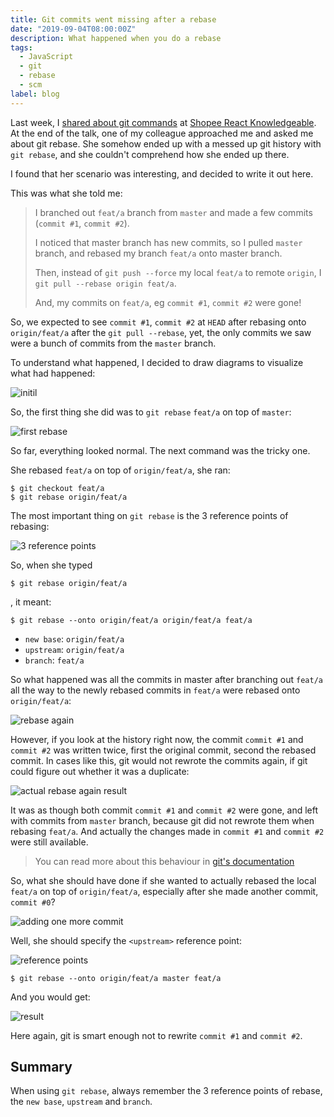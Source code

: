 ```yaml
---
title: Git commits went missing after a rebase
date: "2019-09-04T08:00:00Z"
description: What happened when you do a rebase
tags:
  - JavaScript
  - git
  - rebase
  - scm
label: blog
---
```


Last week, I [shared about git commands](/git-gudder/) at [Shopee React Knowledgeable](https://github.com/Shopee/shopee-react-knowledgeable). At the end of the talk, one of my colleague approached me and asked me about git rebase. She somehow ended up with a messed up git history with `git rebase`, and she couldn't comprehend how she ended up there.

I found that her scenario was interesting, and decided to write it out here.

This was what she told me:

> I branched out `feat/a` branch from `master` and made a few commits (`commit #1`, `commit #2`).
>
> I noticed that master branch has new commits, so I pulled `master` branch, and rebased my branch `feat/a` onto master branch.
>
> Then, instead of `git push --force` my local `feat/a` to remote `origin`, I `git pull --rebase origin feat/a`.
>
> And, my commits on `feat/a`, eg `commit #1`, `commit #2` were gone!
>

So, we expected to see `commit #1`, `commit #2` at `HEAD` after rebasing onto `origin/feat/a` after the `git pull --rebase`, yet, the only commits we saw were a bunch of commits from the `master` branch.

To understand what happened, I decided to draw diagrams to visualize what had happened:

![initil](./images/initial.png 'Before rebasing')

So, the first thing she did was to `git rebase` `feat/a` on top of `master`:

![first rebase](./images/rebase-1.png 'Rebase feat/a on top of `master`')

So far, everything looked normal. The next command was the tricky one.

She rebased `feat/a` on top of `origin/feat/a`, she ran:

```
$ git checkout feat/a
$ git rebase origin/feat/a
```

The most important thing on `git rebase` is the 3 reference points of rebasing:

![3 reference points](./images/rebase-2.png 'The 3 reference points')

So, when she typed 

```
$ git rebase origin/feat/a
```

, it meant:

```
$ git rebase --onto origin/feat/a origin/feat/a feat/a
```

- `new base`: `origin/feat/a`
- `upstream`: `origin/feat/a`
- `branch`: `feat/a`


So what happened was all the commits in master after branching out `feat/a` all the way to the newly rebased commits in `feat/a` were rebased onto `origin/feat/a`:

![rebase again](./images/rebase-4.png)

However, if you look at the history right now, the commit `commit #1` and `commit #2` was written twice, first the original commit, second the rebased commit. In cases like this, git would not rewrote the commits again, if git could figure out whether it was a duplicate:

![actual rebase again result](./images/rebase-5.png)

It was as though both commit `commit #1` and `commit #2` were gone, and left with commits from `master` branch, because git did not rewrote them when rebasing `feat/a`. And actually the changes made in `commit #1` and `commit #2` were still available.

> You can read more about this behaviour in [git's documentation](https://git-scm.com/book/en/v2/Git-Branching-Rebasing#_rebase_rebase)

So, what she should have done if she wanted to actually rebased the local `feat/a` on top of `origin/feat/a`, especially after she made another commit, `commit #0`?

![adding one more commit](./images/rebase-6.png)

Well, she should specify the `<upstream>` reference point:

![reference points](./images/rebase-7.png)

```
$ git rebase --onto origin/feat/a master feat/a
```

And you would get:

![result](./images/rebase-8.png)

Here again, git is smart enough not to rewrite `commit #1` and `commit #2`.

## Summary

When using `git rebase`, always remember the 3 reference points of rebase, the `new base`, `upstream` and `branch`.